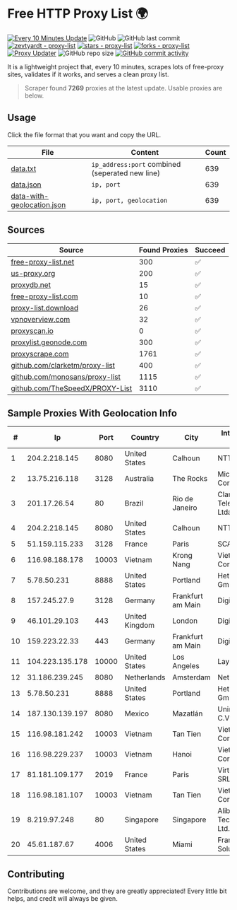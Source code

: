 
# Free HTTP Proxy List 🌍

[![Every 10 Minutes Update](https://github.com/mertguvencli/http-proxy-list/actions/workflows/main.yml/badge.svg?branch=main)](https://github.com/mertguvencli/http-proxy-list/actions/workflows/main.yml)
![GitHub](https://img.shields.io/github/license/mertguvencli/http-proxy-list)
![GitHub last commit](https://img.shields.io/github/last-commit/mertguvencli/http-proxy-list)
[![zevtyardt - proxy-list](https://img.shields.io/static/v1?label=zevtyardt&message=proxy-list&color=blue&logo=github)](https://github.com/zevtyardt/proxy-list "Go to GitHub repo")
[![stars - proxy-list](https://img.shields.io/github/stars/zevtyardt/proxy-list?style=social)](https://github.com/zevtyardt/proxy-list)
[![forks - proxy-list](https://img.shields.io/github/forks/zevtyardt/proxy-list?style=social)](https://github.com/zevtyardt/proxy-list)
[![Proxy Updater](https://github.com/zevtyardt/proxy-list/workflows/Proxy%20Updater/badge.svg)](https://github.com/zevtyardt/proxy-list/actions?query=workflow:"Proxy+Updater")
![GitHub repo size](https://img.shields.io/github/repo-size/zevtyardt/proxy-list)
[![GitHub commit activity](https://img.shields.io/github/commit-activity/m/zevtyardt/proxy-list?logo=commits)](https://github.com/zevtyardt/proxy-list/commits/main)

It is a lightweight project that, every 10 minutes, scrapes lots of free-proxy sites, validates if it works, and serves a clean proxy list.

> Scraper found **7269** proxies at the latest update. Usable proxies are below.

## Usage

Click the file format that you want and copy the URL.

|File|Content|Count|
|----|-------|-----|
|[data.txt](https://raw.githubusercontent.com/mertguvencli/http-proxy-list/main/proxy-list/data.txt)|`ip_address:port` combined (seperated new line)|639|
|[data.json](https://raw.githubusercontent.com/mertguvencli/http-proxy-list/main/proxy-list/data.json)|`ip, port`|639|
|[data-with-geolocation.json](https://raw.githubusercontent.com/mertguvencli/http-proxy-list/main/proxy-list/data-with-geolocation.json)|`ip, port, geolocation`|639|

## Sources

|Source|Found Proxies|Succeed|
|------|-------------|-------|
|[free-proxy-list.net](https://free-proxy-list.net)|300|✅|
|[us-proxy.org](https://www.us-proxy.org)|200|✅|
|[proxydb.net](http://proxydb.net)|15|✅|
|[free-proxy-list.com](https://free-proxy-list.com/?page=&port=&type%5B%5D=http&type%5B%5D=https&up_time=0&search=Search)|10|✅|
|[proxy-list.download](https://www.proxy-list.download/HTTP)|26|✅|
|[vpnoverview.com](https://vpnoverview.com/privacy/anonymous-browsing/free-proxy-servers)|32|✅|
|[proxyscan.io](https://www.proxyscan.io)|0|✅|
|[proxylist.geonode.com](https://proxylist.geonode.com/api/proxy-list?limit=300&page=1&sort_by=lastChecked&sort_type=desc&protocols=http,https)|300|✅|
|[proxyscrape.com](https://api.proxyscrape.com/v2/?request=displayproxies&protocol=http&timeout=10000&country=all&ssl=all&anonymity=all)|1761|✅|
|[github.com/clarketm/proxy-list](https://raw.githubusercontent.com/clarketm/proxy-list/master/proxy-list-raw.txt)|400|✅|
|[github.com/monosans/proxy-list](https://raw.githubusercontent.com/monosans/proxy-list/main/proxies/http.txt)|1115|✅|
|[github.com/TheSpeedX/PROXY-List](https://raw.githubusercontent.com/TheSpeedX/PROXY-List/master/http.txt)|3110|✅|


## Sample Proxies With Geolocation Info

|#|Ip|Port|Country|City|Internet Service Provider|
|-|--|----|-------|----|-------------------------|
|1|204.2.218.145|8080|United States|Calhoun|NTT America, Inc.|
|2|13.75.216.118|3128|Australia|The Rocks|Microsoft Corporation|
|3|201.17.26.54|80|Brazil|Rio de Janeiro|Claro NXT Telecomunicacoes Ltda|
|4|204.2.218.145|8080|United States|Calhoun|NTT America, Inc.|
|5|51.159.115.233|3128|France|Paris|SCALEWAY|
|6|116.98.188.178|10003|Vietnam|Krong Nang|Viettel Corporation|
|7|5.78.50.231|8888|United States|Portland|Hetzner Online GmbH|
|8|157.245.27.9|3128|Germany|Frankfurt am Main|DigitalOcean, LLC|
|9|46.101.29.103|443|United Kingdom|London|DigitalOcean, LLC|
|10|159.223.22.33|443|Germany|Frankfurt am Main|DigitalOcean, LLC|
|11|104.223.135.178|10000|United States|Los Angeles|LayerHost|
|12|31.186.239.245|8080|Netherlands|Amsterdam|NetSkope Inc|
|13|5.78.50.231|8888|United States|Portland|Hetzner Online GmbH|
|14|187.130.139.197|8080|Mexico|Mazatlán|Uninet S.A. de C.V.|
|15|116.98.181.242|10003|Vietnam|Tan Tien|Viettel Corporation|
|16|116.98.229.237|10003|Vietnam|Hanoi|Viettel Corporation|
|17|81.181.109.177|2019|France|Paris|Virtono Networks SRL|
|18|116.98.181.107|10003|Vietnam|Tan Tien|Viettel Corporation|
|19|8.219.97.248|80|Singapore|Singapore|Alibaba (US) Technology Co., Ltd.|
|20|45.61.187.67|4006|United States|Miami|FranTech Solutions|



## Contributing

Contributions are welcome, and they are greatly appreciated! Every
little bit helps, and credit will always be given.

